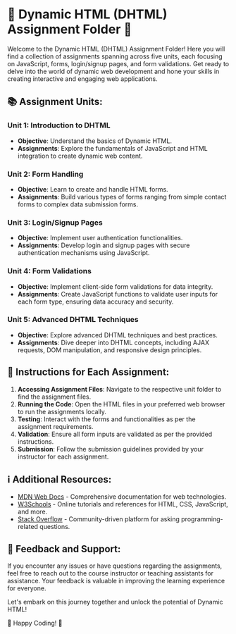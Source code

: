 # 🌟 Dynamic HTML (DHTML) Assignment Folder 🌟

Welcome to the Dynamic HTML (DHTML) Assignment Folder! Here you will find a collection of assignments spanning across five units, each focusing on JavaScript, forms, login/signup pages, and form validations. Get ready to delve into the world of dynamic web development and hone your skills in creating interactive and engaging web applications.

## 📚 Assignment Units:

### Unit 1: Introduction to DHTML
- **Objective**: Understand the basics of Dynamic HTML.
- **Assignments**: Explore the fundamentals of JavaScript and HTML integration to create dynamic web content.

### Unit 2: Form Handling
- **Objective**: Learn to create and handle HTML forms.
- **Assignments**: Build various types of forms ranging from simple contact forms to complex data submission forms.

### Unit 3: Login/Signup Pages
- **Objective**: Implement user authentication functionalities.
- **Assignments**: Develop login and signup pages with secure authentication mechanisms using JavaScript.

### Unit 4: Form Validations
- **Objective**: Implement client-side form validations for data integrity.
- **Assignments**: Create JavaScript functions to validate user inputs for each form type, ensuring data accuracy and security.

### Unit 5: Advanced DHTML Techniques
- **Objective**: Explore advanced DHTML techniques and best practices.
- **Assignments**: Dive deeper into DHTML concepts, including AJAX requests, DOM manipulation, and responsive design principles.

## 📝 Instructions for Each Assignment:

1. **Accessing Assignment Files**: Navigate to the respective unit folder to find the assignment files.
2. **Running the Code**: Open the HTML files in your preferred web browser to run the assignments locally.
3. **Testing**: Interact with the forms and functionalities as per the assignment requirements.
4. **Validation**: Ensure all form inputs are validated as per the provided instructions.
5. **Submission**: Follow the submission guidelines provided by your instructor for each assignment.

## ℹ️ Additional Resources:

- [MDN Web Docs](https://developer.mozilla.org/en-US/docs/Web) - Comprehensive documentation for web technologies.
- [W3Schools](https://www.w3schools.com/) - Online tutorials and references for HTML, CSS, JavaScript, and more.
- [Stack Overflow](https://stackoverflow.com/) - Community-driven platform for asking programming-related questions.

## 🙌 Feedback and Support:

If you encounter any issues or have questions regarding the assignments, feel free to reach out to the course instructor or teaching assistants for assistance. Your feedback is valuable in improving the learning experience for everyone.

Let's embark on this journey together and unlock the potential of Dynamic HTML!

🚀 Happy Coding! 🚀
